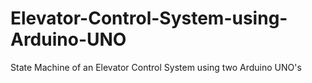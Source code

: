 # Elevator-Control-System-using-Arduino-UNO
State Machine of an Elevator Control System using two Arduino UNO's
